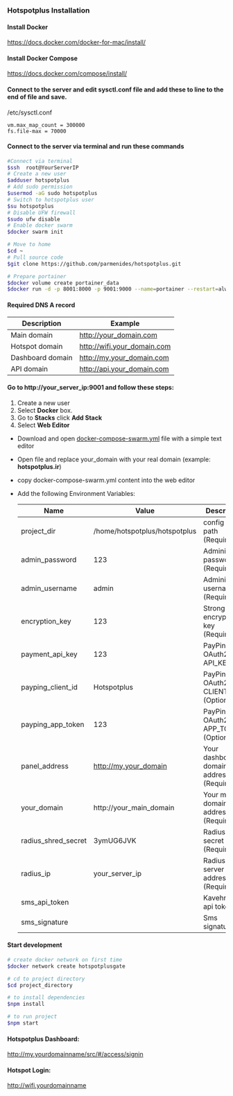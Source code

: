 ### Hotspotplus Installation

#### Install Docker
https://docs.docker.com/docker-for-mac/install/

#### Install Docker Compose
https://docs.docker.com/compose/install/
#### Connect to the server and edit sysctl.conf file and add these to line to the end of file and save.
/etc/sysctl.conf
```config
vm.max_map_count = 300000
fs.file-max = 70000
```
#### Connect to the server via terminal and run these commands
```bash
#Connect via terminal
$ssh  root@YourServerIP
# Create a new user
$adduser hotspotplus
# Add sudo permission
$usermod -aG sudo hotspotplus
# Switch to hotspotplus user
$su hotspotplus
# Disable UFW firewall
$sudo ufw disable
# Enable docker swarm
$docker swarm init

# Move to home 
$cd ~
# Pull source code
$git clone https://github.com/parmenides/hotspotplus.git

# Prepare portainer
$docker volume create portainer_data
$docker run -d -p 8001:8000 -p 9001:9000 --name=portainer --restart=always -v /var/run/docker.sock:/var/run/docker.sock -v portainer_data:/data portainer/portainer-ce
```

#### Required DNS A record

|Description|Example|
  |---|---|
|Main domain| http://your_domain.com |
|Hotspot domain| http://wifi.your_domain.com |
|Dashboard domain| http://my.your_domain.com |
|API domain| http://api.your_domain.com |

#### Go to http://your_server_ip:9001 and follow these steps:
1. Create a new user 
2. Select **Docker** box.
3. Go to **Stacks** click **Add Stack**
4. Select **Web Editor**
- Download and open [docker-compose-swarm.yml](https://github.com/parmenides/hotspotplus/config/docker-compose-swarm.yml) file with a simple text editor
- Open file and replace your_domain with your real domain (example: **hotspotplus.ir**)  
- copy docker-compose-swarm.yml content into the web editor
- Add the following Environment Variables:
  
  | Name | Value | Description |
  |---|---|---|
  | project_dir | /home/hotspotplus/hotspotplus | config folder path (Required) |
  | admin_password | 123 | Administrator password (Required) | 
  | admin_username | admin | Administrator username (Required) |
  | encryption_key | 123 | Strong encryption key (Required) |
  | payment_api_key | 123 | PayPing OAuth2.0 API_KEY | 
  | payping_client_id | Hotspotplus | PayPing OAuth2.0 CLIENT_ID (Optional) | 
  | payping_app_token | 123 | PayPing OAuth2.0 APP_TOKEN (Optional) | 
  | panel_address | http://my.your_domain | Your dashboard domain address (Required)|
  | your_domain | http://your_main_domain | Your main domain address (Required)|
  | radius_shred_secret | 3ymUG6JVK | Radius secret (Required)| 
  | radius_ip | your_server_ip | Radius server IP address (Required)|  
  | sms_api_token |  | Kavehnegar api token|
  | sms_signature |  | Sms signature |

#### Start development
```bash
# create docker network on first time
$docker network create hotspotplusgate

# cd to project directory
$cd project_directory

# to install dependencies
$npm install

# to run project
$npm start
```

#### Hotspotplus Dashboard:
http://my.yourdomainname/src/#/access/signin

#### Hotspot Login:
http://wifi.yourdomainname
